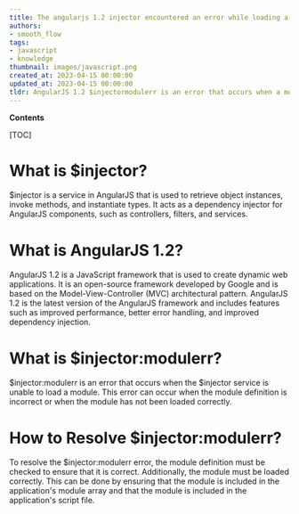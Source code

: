```yaml
---
title: The angularjs 1.2 injector encountered an error while loading a module
authors:
- smooth_flow
tags:
- javascript
- knowledge
thumbnail: images/javascript.png
created_at: 2023-04-15 00:00:00
updated_at: 2023-04-15 00:00:00
tldr: AngularJS 1.2 $injectormodulerr is an error that occurs when a module fails to load due to a dependency not being loaded or not being registered correctly.
---
```


**Contents**

[TOC]

# What is $injector?

$injector is a service in AngularJS that is used to retrieve object instances, invoke methods, and instantiate types. It acts as a dependency injector for AngularJS components, such as controllers, filters, and services.

# What is AngularJS 1.2?

AngularJS 1.2 is a JavaScript framework that is used to create dynamic web applications. It is an open-source framework developed by Google and is based on the Model-View-Controller (MVC) architectural pattern. AngularJS 1.2 is the latest version of the AngularJS framework and includes features such as improved performance, better error handling, and improved dependency injection.

# What is $injector:modulerr?

$injector:modulerr is an error that occurs when the $injector service is unable to load a module. This error can occur when the module definition is incorrect or when the module has not been loaded correctly.

# How to Resolve $injector:modulerr?

To resolve the $injector:modulerr error, the module definition must be checked to ensure that it is correct. Additionally, the module must be loaded correctly. This can be done by ensuring that the module is included in the application's module array and that the module is included in the application's script file.
